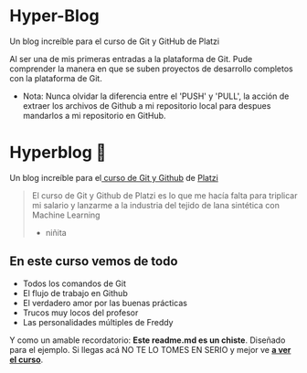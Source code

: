 # Hyper-Blog
Un blog increíble para el curso de Git y GitHub de Platzi

Al ser una de mis primeras entradas a la plataforma de Git. Pude comprender la manera en que se suben proyectos de desarrollo completos con la plataforma de Git. 

* Nota: Nunca olvidar la diferencia entre el 'PUSH' y 'PULL', la acción de extraer los archivos de Github a mi repositorio local para despues mandarlos a mi repositorio en GitHub.


# Hyperblog 💚
Un blog increíble para el[ curso de Git y Github](https://platzi.com/cursos/git-github/ " curso de Git y Github") de [Platzi](https://platzi.com/ "Platzi")
> El curso de Git y Github de Platzi es lo que me hacía falta para triplicar mi salario y lanzarme a la industria del tejido de lana sintética con Machine Learning
> - niñita

## En este curso vemos de todo
* Todos los comandos de Git
* El flujo de trabajo en Github
* El verdadero amor por las buenas prácticas
* Trucos muy locos del profesor
* Las personalidades múltiples de Freddy

Y como un amable recordatorio: **Este readme.md es un chiste**.  Diseñado para el ejemplo. Si llegas acá NO TE LO TOMES EN SERIO y mejor ve [**a ver el curso**](https://platzi.com/cursos/git-github/ "a ver el curso").